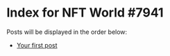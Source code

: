 # Index for NFT World #7941
Posts will be displayed in the order below:

- [Your first post](./001-first.md)

